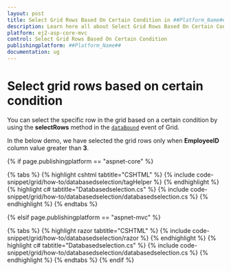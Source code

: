 ```yaml
---
layout: post
title: Select Grid Rows Based On Certain Condition in ##Platform_Name## Grid Component
description: Learn here all about Select Grid Rows Based On Certain Condition in Syncfusion ##Platform_Name## Grid component and more.
platform: ej2-asp-core-mvc
control: Select Grid Rows Based On Certain Condition
publishingplatform: ##Platform_Name##
documentation: ug
---
```



# Select grid rows based on certain condition

You can select the specific row in the grid based on a certain condition by using the **selectRows** method in the [`dataBound`](https://help.syncfusion.com/cr/aspnetcore-js2/Syncfusion.EJ2.Grids.Grid.html#Syncfusion_EJ2_Grids_Grid_DataBound) event of Grid.

In the below demo, we have selected the grid rows only when **EmployeeID** column value greater than **3**.

{% if page.publishingplatform == "aspnet-core" %}

{% tabs %}
{% highlight cshtml tabtitle="CSHTML" %}
{% include code-snippet/grid/how-to/databasedselection/tagHelper %}
{% endhighlight %}
{% highlight c# tabtitle="Databasedselection.cs" %}
{% include code-snippet/grid/how-to/databasedselection/databasedselection.cs %}
{% endhighlight %}
{% endtabs %}

{% elsif page.publishingplatform == "aspnet-mvc" %}

{% tabs %}
{% highlight razor tabtitle="CSHTML" %}
{% include code-snippet/grid/how-to/databasedselection/razor %}
{% endhighlight %}
{% highlight c# tabtitle="Databasedselection.cs" %}
{% include code-snippet/grid/how-to/databasedselection/databasedselection.cs %}
{% endhighlight %}
{% endtabs %}
{% endif %}


